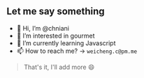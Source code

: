 ## Let me say something

- 👋 Hi, I’m @chniani
- 👀 I’m interested in gourmet
- 🌱 I’m currently learning Javascript
- 📫 How to reach me? -> `weicheng.c@pm.me`

> That's it, I'll add more 😄

<!---
wbeimoting/wbeimoting is a ✨ special ✨ repository because its `README.md` (this file) appears on your GitHub profile.
You can click the Preview link to take a look at your changes.
--->
